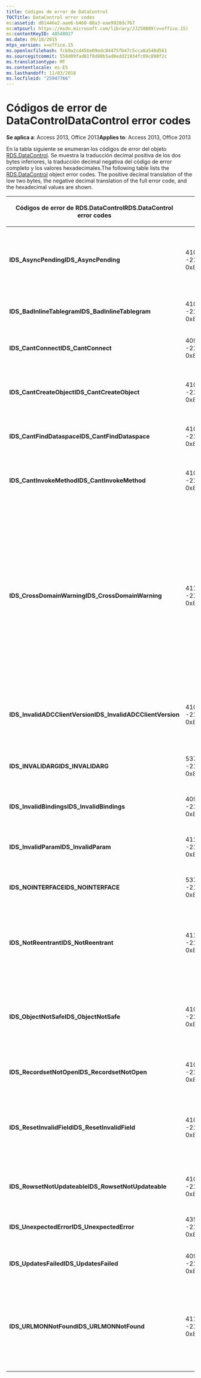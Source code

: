 ```yaml
---
title: Códigos de error de DataControl
TOCTitle: DataControl error codes
ms:assetid: d81446e2-aae6-b460-08a3-eae9920dc767
ms:mtpsurl: https://msdn.microsoft.com/library/JJ250089(v=office.15)
ms:contentKeyID: 48548027
ms.date: 09/18/2015
mtps_version: v=office.15
ms.openlocfilehash: fcb9a2cd456e09edc84475fb47c5cca8a548d561
ms.sourcegitcommit: 558d09fad81f8d80b5ad0edd21934fc09c098f2c
ms.translationtype: MT
ms.contentlocale: es-ES
ms.lasthandoff: 11/03/2018
ms.locfileid: "25947766"
---
```

# <a name="datacontrol-error-codes"></a><span data-ttu-id="a1f41-102">Códigos de error de DataControl</span><span class="sxs-lookup"><span data-stu-id="a1f41-102">DataControl error codes</span></span>


<span data-ttu-id="a1f41-103">**Se aplica a**: Access 2013, Office 2013</span><span class="sxs-lookup"><span data-stu-id="a1f41-103">**Applies to**: Access 2013, Office 2013</span></span>

<span data-ttu-id="a1f41-p101">En la tabla siguiente se enumeran los códigos de error del objeto [RDS.DataControl](datacontrol-object-rds.md). Se muestra la traducción decimal positiva de los dos bytes inferiores, la traducción decimal negativa del código de error completo y los valores hexadecimales.</span><span class="sxs-lookup"><span data-stu-id="a1f41-p101">The following table lists the [RDS.DataControl](datacontrol-object-rds.md) object error codes. The positive decimal translation of the low two bytes, the negative decimal translation of the full error code, and the hexadecimal values are shown.</span></span>

<table>
<colgroup>
<col style="width: 33%" />
<col style="width: 33%" />
<col style="width: 33%" />
</colgroup>
<thead>
<tr class="header">
<th><p><span data-ttu-id="a1f41-106">Códigos de error de RDS.DataControl</span><span class="sxs-lookup"><span data-stu-id="a1f41-106">RDS.DataControl error codes</span></span></p></th>
<th><p><span data-ttu-id="a1f41-107">Número</span><span class="sxs-lookup"><span data-stu-id="a1f41-107">Number</span></span></p></th>
<th><p><span data-ttu-id="a1f41-108">Descripción</span><span class="sxs-lookup"><span data-stu-id="a1f41-108">Description</span></span></p></th>
</tr>
</thead>
<tbody>
<tr class="odd">
<td><p><span data-ttu-id="a1f41-109"><strong>IDS_AsyncPending</strong></span><span class="sxs-lookup"><span data-stu-id="a1f41-109"><strong>IDS_AsyncPending</strong></span></span></p></td>
<td><p><span data-ttu-id="a1f41-110">4107</span><span class="sxs-lookup"><span data-stu-id="a1f41-110">4107</span></span><br />
<span data-ttu-id="a1f41-111">-2146824175</span><span class="sxs-lookup"><span data-stu-id="a1f41-111">-2146824175</span></span><br />
<span data-ttu-id="a1f41-112">0x800A1011</span><span class="sxs-lookup"><span data-stu-id="a1f41-112">0x800A1011</span></span></p></td>
<td><p><span data-ttu-id="a1f41-113">No se puede efectuar la operación con una operación asíncrona pendiente.</span><span class="sxs-lookup"><span data-stu-id="a1f41-113">Operation cannot be performed while async operation is pending.</span></span></p></td>
</tr>
<tr class="even">
<td><p><span data-ttu-id="a1f41-114"><strong>IDS_BadInlineTablegram</strong></span><span class="sxs-lookup"><span data-stu-id="a1f41-114"><strong>IDS_BadInlineTablegram</strong></span></span></p></td>
<td><p><span data-ttu-id="a1f41-115">4105</span><span class="sxs-lookup"><span data-stu-id="a1f41-115">4105</span></span><br />
<span data-ttu-id="a1f41-116">-2146824183</span><span class="sxs-lookup"><span data-stu-id="a1f41-116">-2146824183</span></span><br />
<span data-ttu-id="a1f41-117">0x800A1009</span><span class="sxs-lookup"><span data-stu-id="a1f41-117">0x800A1009</span></span></p></td>
<td><p><span data-ttu-id="a1f41-118">Tablegram en línea no válido.</span><span class="sxs-lookup"><span data-stu-id="a1f41-118">Bad inline tablegram.</span></span></p></td>
</tr>
<tr class="odd">
<td><p><span data-ttu-id="a1f41-119"><strong>IDS_CantConnect</strong></span><span class="sxs-lookup"><span data-stu-id="a1f41-119"><strong>IDS_CantConnect</strong></span></span></p></td>
<td><p><span data-ttu-id="a1f41-120">4099</span><span class="sxs-lookup"><span data-stu-id="a1f41-120">4099</span></span><br />
<span data-ttu-id="a1f41-121">-2146824189</span><span class="sxs-lookup"><span data-stu-id="a1f41-121">-2146824189</span></span><br />
<span data-ttu-id="a1f41-122">0x800A1003</span><span class="sxs-lookup"><span data-stu-id="a1f41-122">0x800A1003</span></span></p></td>
<td><p><span data-ttu-id="a1f41-123">No se puede conectar al servidor.</span><span class="sxs-lookup"><span data-stu-id="a1f41-123">Cannot connect to server.</span></span></p></td>
</tr>
<tr class="even">
<td><p><span data-ttu-id="a1f41-124"><strong>IDS_CantCreateObject</strong></span><span class="sxs-lookup"><span data-stu-id="a1f41-124"><strong>IDS_CantCreateObject</strong></span></span></p></td>
<td><p><span data-ttu-id="a1f41-125">4100</span><span class="sxs-lookup"><span data-stu-id="a1f41-125">4100</span></span><br />
<span data-ttu-id="a1f41-126">-2146824188</span><span class="sxs-lookup"><span data-stu-id="a1f41-126">-2146824188</span></span><br />
<span data-ttu-id="a1f41-127">0x800A1004</span><span class="sxs-lookup"><span data-stu-id="a1f41-127">0x800A1004</span></span></p></td>
<td><p><span data-ttu-id="a1f41-128">No se puede crear el objeto de negocios.</span><span class="sxs-lookup"><span data-stu-id="a1f41-128">Business object cannot be created.</span></span></p></td>
</tr>
<tr class="odd">
<td><p><span data-ttu-id="a1f41-129"><strong>IDS_CantFindDataspace</strong></span><span class="sxs-lookup"><span data-stu-id="a1f41-129"><strong>IDS_CantFindDataspace</strong></span></span></p></td>
<td><p><span data-ttu-id="a1f41-130">4102</span><span class="sxs-lookup"><span data-stu-id="a1f41-130">4102</span></span><br />
<span data-ttu-id="a1f41-131">-2146824186</span><span class="sxs-lookup"><span data-stu-id="a1f41-131">-2146824186</span></span><br />
<span data-ttu-id="a1f41-132">0x800A1006</span><span class="sxs-lookup"><span data-stu-id="a1f41-132">0x800A1006</span></span></p></td>
<td><p><span data-ttu-id="a1f41-133">La propiedad Dataspace no es válida.</span><span class="sxs-lookup"><span data-stu-id="a1f41-133">Dataspace property is not valid.</span></span></p></td>
</tr>
<tr class="even">
<td><p><span data-ttu-id="a1f41-134"><strong>IDS_CantInvokeMethod</strong></span><span class="sxs-lookup"><span data-stu-id="a1f41-134"><strong>IDS_CantInvokeMethod</strong></span></span></p></td>
<td><p><span data-ttu-id="a1f41-135">4101</span><span class="sxs-lookup"><span data-stu-id="a1f41-135">4101</span></span><br />
<span data-ttu-id="a1f41-136">-2146824187</span><span class="sxs-lookup"><span data-stu-id="a1f41-136">-2146824187</span></span><br />
<span data-ttu-id="a1f41-137">0x800A1005</span><span class="sxs-lookup"><span data-stu-id="a1f41-137">0x800A1005</span></span></p></td>
<td><p><span data-ttu-id="a1f41-138">No se puede invocar el método en el objeto de negocios.</span><span class="sxs-lookup"><span data-stu-id="a1f41-138">Method cannot be invoked on business object.</span></span></p></td>
</tr>
<tr class="odd">
<td><p><span data-ttu-id="a1f41-139"><strong>IDS_CrossDomainWarning</strong></span><span class="sxs-lookup"><span data-stu-id="a1f41-139"><strong>IDS_CrossDomainWarning</strong></span></span></p></td>
<td><p><span data-ttu-id="a1f41-140">4112</span><span class="sxs-lookup"><span data-stu-id="a1f41-140">4112</span></span><br />
<span data-ttu-id="a1f41-141">-2146824170</span><span class="sxs-lookup"><span data-stu-id="a1f41-141">-2146824170</span></span><br />
<span data-ttu-id="a1f41-142">0x800A1016</span><span class="sxs-lookup"><span data-stu-id="a1f41-142">0x800A1016</span></span></p></td>
<td><p><span data-ttu-id="a1f41-143">Esta página obtiene acceso a datos en otro dominio.</span><span class="sxs-lookup"><span data-stu-id="a1f41-143">This page accesses data on another domain.</span></span> <span data-ttu-id="a1f41-144">¿Desea permitir esto?</span><span class="sxs-lookup"><span data-stu-id="a1f41-144">Do you want to allow this?</span></span> <span data-ttu-id="a1f41-145">Para evitar este mensaje en Internet Explorer, puede agregar un sitio Web seguro a la zona Sitios de confianza en la ficha <strong>seguridad</strong> del cuadro de diálogo <strong>Opciones de Internet</strong> .</span><span class="sxs-lookup"><span data-stu-id="a1f41-145">To avoid this message in Internet Explorer, you can add a secure website to your Trusted Sites zone on the <strong>Security</strong> tab of the <strong>Internet Options</strong> dialog box.</span></span></p></td>
</tr>
<tr class="even">
<td><p><span data-ttu-id="a1f41-146"><strong>IDS_InvalidADCClientVersion</strong></span><span class="sxs-lookup"><span data-stu-id="a1f41-146"><strong>IDS_InvalidADCClientVersion</strong></span></span></p></td>
<td><p><span data-ttu-id="a1f41-147">4106</span><span class="sxs-lookup"><span data-stu-id="a1f41-147">4106</span></span><br />
<span data-ttu-id="a1f41-148">-2146824176</span><span class="sxs-lookup"><span data-stu-id="a1f41-148">-2146824176</span></span><br />
<span data-ttu-id="a1f41-149">0x800A1010</span><span class="sxs-lookup"><span data-stu-id="a1f41-149">0x800A1010</span></span></p></td>
<td><p><span data-ttu-id="a1f41-150">Versión de cliente de RDS no válida, El cliente es más reciente que el servidor.</span><span class="sxs-lookup"><span data-stu-id="a1f41-150">Invalid RDS Client Version — Client is newer than server.</span></span></p></td>
</tr>
<tr class="odd">
<td><p><span data-ttu-id="a1f41-151"><strong>IDS_INVALIDARG</strong></span><span class="sxs-lookup"><span data-stu-id="a1f41-151"><strong>IDS_INVALIDARG</strong></span></span></p></td>
<td><p><span data-ttu-id="a1f41-152">5376</span><span class="sxs-lookup"><span data-stu-id="a1f41-152">5376</span></span><br />
<span data-ttu-id="a1f41-153">-2147019520</span><span class="sxs-lookup"><span data-stu-id="a1f41-153">-2147019520</span></span><br />
<span data-ttu-id="a1f41-154">0x80071500</span><span class="sxs-lookup"><span data-stu-id="a1f41-154">0x80071500</span></span></p></td>
<td><p><span data-ttu-id="a1f41-155">Uno o más argumentos no son válidos.</span><span class="sxs-lookup"><span data-stu-id="a1f41-155">One or more arguments are invalid.</span></span></p></td>
</tr>
<tr class="even">
<td><p><span data-ttu-id="a1f41-156"><strong>IDS_InvalidBindings</strong></span><span class="sxs-lookup"><span data-stu-id="a1f41-156"><strong>IDS_InvalidBindings</strong></span></span></p></td>
<td><p><span data-ttu-id="a1f41-157">4097</span><span class="sxs-lookup"><span data-stu-id="a1f41-157">4097</span></span><br />
<span data-ttu-id="a1f41-158">-2146824191</span><span class="sxs-lookup"><span data-stu-id="a1f41-158">-2146824191</span></span><br />
<span data-ttu-id="a1f41-159">0x800A1001</span><span class="sxs-lookup"><span data-stu-id="a1f41-159">0x800A1001</span></span></p></td>
<td><p><span data-ttu-id="a1f41-160">Error en la propiedad de enlaces.</span><span class="sxs-lookup"><span data-stu-id="a1f41-160">Error in bindings property.</span></span></p></td>
</tr>
<tr class="odd">
<td><p><span data-ttu-id="a1f41-161"><strong>IDS_InvalidParam</strong></span><span class="sxs-lookup"><span data-stu-id="a1f41-161"><strong>IDS_InvalidParam</strong></span></span></p></td>
<td><p><span data-ttu-id="a1f41-162">4110</span><span class="sxs-lookup"><span data-stu-id="a1f41-162">4110</span></span><br />
<span data-ttu-id="a1f41-163">-2146824172</span><span class="sxs-lookup"><span data-stu-id="a1f41-163">-2146824172</span></span><br />
<span data-ttu-id="a1f41-164">0x800A1014</span><span class="sxs-lookup"><span data-stu-id="a1f41-164">0x800A1014</span></span></p></td>
<td><p><span data-ttu-id="a1f41-165">Uno o más argumentos no son válidos.</span><span class="sxs-lookup"><span data-stu-id="a1f41-165">One or more arguments are invalid.</span></span></p></td>
</tr>
<tr class="even">
<td><p><span data-ttu-id="a1f41-166"><strong>IDS_NOINTERFACE</strong></span><span class="sxs-lookup"><span data-stu-id="a1f41-166"><strong>IDS_NOINTERFACE</strong></span></span></p></td>
<td><p><span data-ttu-id="a1f41-167">5377</span><span class="sxs-lookup"><span data-stu-id="a1f41-167">5377</span></span><br />
<span data-ttu-id="a1f41-168">-2147019519</span><span class="sxs-lookup"><span data-stu-id="a1f41-168">-2147019519</span></span><br />
<span data-ttu-id="a1f41-169">0x80071501</span><span class="sxs-lookup"><span data-stu-id="a1f41-169">0x80071501</span></span></p></td>
<td><p><span data-ttu-id="a1f41-170">Interfaz no compatible.</span><span class="sxs-lookup"><span data-stu-id="a1f41-170">No such interface is supported.</span></span></p></td>
</tr>
<tr class="odd">
<td><p><span data-ttu-id="a1f41-171"><strong>IDS_NotReentrant</strong></span><span class="sxs-lookup"><span data-stu-id="a1f41-171"><strong>IDS_NotReentrant</strong></span></span></p></td>
<td><p><span data-ttu-id="a1f41-172">4111</span><span class="sxs-lookup"><span data-stu-id="a1f41-172">4111</span></span><br />
<span data-ttu-id="a1f41-173">-2146824171</span><span class="sxs-lookup"><span data-stu-id="a1f41-173">-2146824171</span></span><br />
<span data-ttu-id="a1f41-174">0x800A1015</span><span class="sxs-lookup"><span data-stu-id="a1f41-174">0x800A1015</span></span></p></td>
<td><p><span data-ttu-id="a1f41-175">La petición no se puede ejecutar mientras el controlador de eventos esté procesando.</span><span class="sxs-lookup"><span data-stu-id="a1f41-175">Request cannot be executed while the event handler is still processing.</span></span></p></td>
</tr>
<tr class="even">
<td><p><span data-ttu-id="a1f41-176"><strong>IDS_ObjectNotSafe</strong></span><span class="sxs-lookup"><span data-stu-id="a1f41-176"><strong>IDS_ObjectNotSafe</strong></span></span></p></td>
<td><p><span data-ttu-id="a1f41-177">4103</span><span class="sxs-lookup"><span data-stu-id="a1f41-177">4103</span></span><br />
<span data-ttu-id="a1f41-178">-2146824185</span><span class="sxs-lookup"><span data-stu-id="a1f41-178">-2146824185</span></span><br />
<span data-ttu-id="a1f41-179">0x800A1007</span><span class="sxs-lookup"><span data-stu-id="a1f41-179">0x800A1007</span></span></p></td>
<td><p><span data-ttu-id="a1f41-180">La configuración de seguridad de este equipo prohíbe la creación de objetos de negocio.</span><span class="sxs-lookup"><span data-stu-id="a1f41-180">Safety settings on this computer prohibit creation of business object.</span></span></p></td>
</tr>
<tr class="odd">
<td><p><span data-ttu-id="a1f41-181"><strong>IDS_RecordsetNotOpen</strong></span><span class="sxs-lookup"><span data-stu-id="a1f41-181"><strong>IDS_RecordsetNotOpen</strong></span></span></p></td>
<td><p><span data-ttu-id="a1f41-182">4109</span><span class="sxs-lookup"><span data-stu-id="a1f41-182">4109</span></span><br />
<span data-ttu-id="a1f41-183">-2146824173</span><span class="sxs-lookup"><span data-stu-id="a1f41-183">-2146824173</span></span><br />
<span data-ttu-id="a1f41-184">0x800A1013</span><span class="sxs-lookup"><span data-stu-id="a1f41-184">0x800A1013</span></span></p></td>
<td><p><span data-ttu-id="a1f41-185"><strong>Recordset</strong> no abierto.</span><span class="sxs-lookup"><span data-stu-id="a1f41-185"><strong>Recordset</strong> is not open.</span></span></p></td>
</tr>
<tr class="even">
<td><p><span data-ttu-id="a1f41-186"><strong>IDS_ResetInvalidField</strong></span><span class="sxs-lookup"><span data-stu-id="a1f41-186"><strong>IDS_ResetInvalidField</strong></span></span></p></td>
<td><p><span data-ttu-id="a1f41-187">4108</span><span class="sxs-lookup"><span data-stu-id="a1f41-187">4108</span></span><br />
<span data-ttu-id="a1f41-188">-2146824174</span><span class="sxs-lookup"><span data-stu-id="a1f41-188">-2146824174</span></span><br />
<span data-ttu-id="a1f41-189">0x800A1012</span><span class="sxs-lookup"><span data-stu-id="a1f41-189">0x800A1012</span></span></p></td>
<td><p><span data-ttu-id="a1f41-190">La columna especificada en <strong>SortColumn</strong> o <strong>FilterColumn</strong> no existe.</span><span class="sxs-lookup"><span data-stu-id="a1f41-190">Column specified in <strong>SortColumn</strong> or <strong>FilterColumn</strong> does not exist.</span></span></p></td>
</tr>
<tr class="odd">
<td><p><span data-ttu-id="a1f41-191"><strong>IDS_RowsetNotUpdateable</strong></span><span class="sxs-lookup"><span data-stu-id="a1f41-191"><strong>IDS_RowsetNotUpdateable</strong></span></span></p></td>
<td><p><span data-ttu-id="a1f41-192">4104</span><span class="sxs-lookup"><span data-stu-id="a1f41-192">4104</span></span><br />
<span data-ttu-id="a1f41-193">-2146824184</span><span class="sxs-lookup"><span data-stu-id="a1f41-193">-2146824184</span></span><br />
<span data-ttu-id="a1f41-194">0x800A1008</span><span class="sxs-lookup"><span data-stu-id="a1f41-194">0x800A1008</span></span></p></td>
<td><p><span data-ttu-id="a1f41-195">No se puede actualizar el conjunto de filas.</span><span class="sxs-lookup"><span data-stu-id="a1f41-195">Rowset not updateable.</span></span></p></td>
</tr>
<tr class="even">
<td><p><span data-ttu-id="a1f41-196"><strong>IDS_UnexpectedError</strong></span><span class="sxs-lookup"><span data-stu-id="a1f41-196"><strong>IDS_UnexpectedError</strong></span></span></p></td>
<td><p><span data-ttu-id="a1f41-197">4351</span><span class="sxs-lookup"><span data-stu-id="a1f41-197">4351</span></span><br />
<span data-ttu-id="a1f41-198">-2146823937</span><span class="sxs-lookup"><span data-stu-id="a1f41-198">-2146823937</span></span><br />
<span data-ttu-id="a1f41-199">0x800A10FF</span><span class="sxs-lookup"><span data-stu-id="a1f41-199">0x800A10FF</span></span></p></td>
<td><p><span data-ttu-id="a1f41-200">Error inesperado.</span><span class="sxs-lookup"><span data-stu-id="a1f41-200">Unexpected error.</span></span></p></td>
</tr>
<tr class="odd">
<td><p><span data-ttu-id="a1f41-201"><strong>IDS_UpdatesFailed</strong></span><span class="sxs-lookup"><span data-stu-id="a1f41-201"><strong>IDS_UpdatesFailed</strong></span></span></p></td>
<td><p><span data-ttu-id="a1f41-202">4098</span><span class="sxs-lookup"><span data-stu-id="a1f41-202">4098</span></span><br />
<span data-ttu-id="a1f41-203">-2146824190</span><span class="sxs-lookup"><span data-stu-id="a1f41-203">-2146824190</span></span><br />
<span data-ttu-id="a1f41-204">0x800A1002</span><span class="sxs-lookup"><span data-stu-id="a1f41-204">0x800A1002</span></span></p></td>
<td><p><span data-ttu-id="a1f41-205">No se puede actualizar la base de datos.</span><span class="sxs-lookup"><span data-stu-id="a1f41-205">Unable to update database.</span></span></p></td>
</tr>
<tr class="even">
<td><p><span data-ttu-id="a1f41-206"><strong>IDS_URLMONNotFound</strong></span><span class="sxs-lookup"><span data-stu-id="a1f41-206"><strong>IDS_URLMONNotFound</strong></span></span></p></td>
<td><p><span data-ttu-id="a1f41-207">4119</span><span class="sxs-lookup"><span data-stu-id="a1f41-207">4119</span></span><br />
<span data-ttu-id="a1f41-208">-2146824169</span><span class="sxs-lookup"><span data-stu-id="a1f41-208">-2146824169</span></span><br />
<span data-ttu-id="a1f41-209">0x800A1017</span><span class="sxs-lookup"><span data-stu-id="a1f41-209">0x800A1017</span></span></p></td>
<td><p><span data-ttu-id="a1f41-210">La propiedad <strong>URL</strong> de DataControl necesita el archivo del sistema Urlmon.dll, pero no se puede encontrar.</span><span class="sxs-lookup"><span data-stu-id="a1f41-210">DataControl <strong>URL</strong> property requires the system file Urlmon.dll, which cannot be found.</span></span></p></td>
</tr>
</tbody>
</table>


